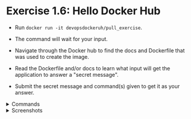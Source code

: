 # Exercise 1.6: Hello Docker Hub

-   Run `docker run -it devopsdockeruh/pull_exercise`.

-   The command will wait for your input.

-   Navigate through the Docker hub to find the docs and Dockerfile that was used to create the image.

-   Read the Dockerfile and/or docs to learn what input will get the application to answer a "secret message".

-   Submit the secret message and command(s) given to get it as your answer.

<details>
<summary>Commands</summary>

-   `docker run -it devopsdockeruh/pull_exercise`
-   search up `devopsdockeruh/pull_exercise`
-   input `basics`

</details>

<details>
<summary>Screenshots</summary>

<img src="./images/1.6.png" alt="alt text" width="1000"/>
</details>
